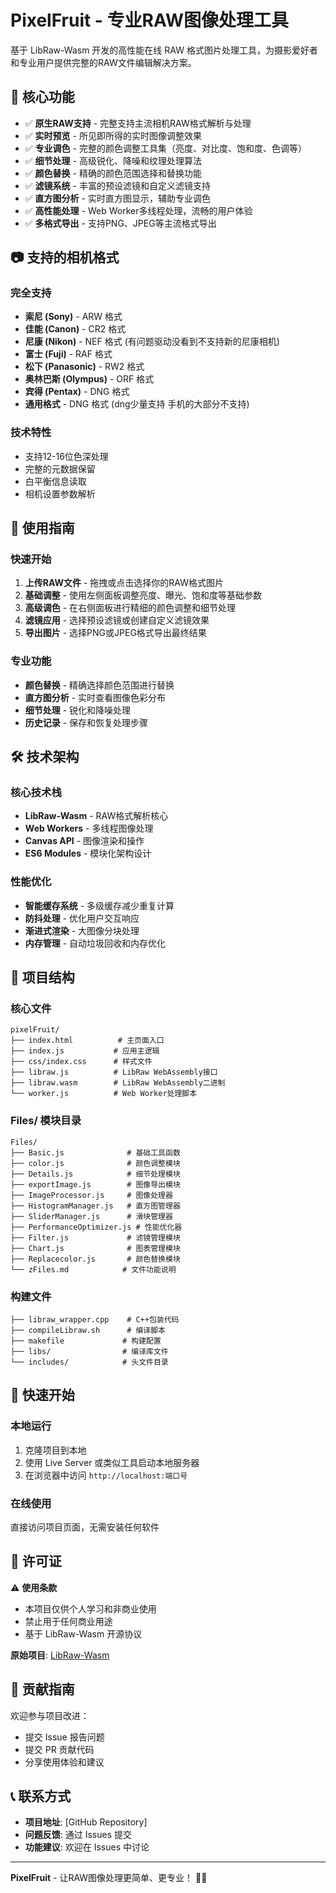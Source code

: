 # PixelFruit - 专业RAW图像处理工具

基于 LibRaw-Wasm 开发的高性能在线 RAW 格式图片处理工具，为摄影爱好者和专业用户提供完整的RAW文件编辑解决方案。

## 🚀 核心功能

- ✅ **原生RAW支持** - 完整支持主流相机RAW格式解析与处理
- ✅ **实时预览** - 所见即所得的实时图像调整效果
- ✅ **专业调色** - 完整的颜色调整工具集（亮度、对比度、饱和度、色调等）
- ✅ **细节处理** - 高级锐化、降噪和纹理处理算法
- ✅ **颜色替换** - 精确的颜色范围选择和替换功能
- ✅ **滤镜系统** - 丰富的预设滤镜和自定义滤镜支持
- ✅ **直方图分析** - 实时直方图显示，辅助专业调色
- ✅ **高性能处理** - Web Worker多线程处理，流畅的用户体验
- ✅ **多格式导出** - 支持PNG、JPEG等主流格式导出

## 📷 支持的相机格式

### 完全支持
- **索尼 (Sony)** - ARW 格式
- **佳能 (Canon)** - CR2 格式  
- **尼康 (Nikon)** - NEF 格式 (有问题驱动没看到不支持新的尼康相机)
- **富士 (Fuji)** - RAF 格式
- **松下 (Panasonic)** - RW2 格式
- **奥林巴斯 (Olympus)** - ORF 格式
- **宾得 (Pentax)** - DNG 格式
- **通用格式** - DNG 格式 (dng少量支持 手机的大部分不支持)

### 技术特性
- 支持12-16位色深处理
- 完整的元数据保留
- 白平衡信息读取
- 相机设置参数解析

## 🎯 使用指南

### 快速开始
1. **上传RAW文件** - 拖拽或点击选择你的RAW格式图片
2. **基础调整** - 使用左侧面板调整亮度、曝光、饱和度等基础参数
3. **高级调色** - 在右侧面板进行精细的颜色调整和细节处理
4. **滤镜应用** - 选择预设滤镜或创建自定义滤镜效果
5. **导出图片** - 选择PNG或JPEG格式导出最终结果

### 专业功能
- **颜色替换** - 精确选择颜色范围进行替换
- **直方图分析** - 实时查看图像色彩分布
- **细节处理** - 锐化和降噪处理
- **历史记录** - 保存和恢复处理步骤

## 🛠️ 技术架构

### 核心技术栈
- **LibRaw-Wasm** - RAW格式解析核心
- **Web Workers** - 多线程图像处理
- **Canvas API** - 图像渲染和操作
- **ES6 Modules** - 模块化架构设计

### 性能优化
- **智能缓存系统** - 多级缓存减少重复计算
- **防抖处理** - 优化用户交互响应
- **渐进式渲染** - 大图像分块处理
- **内存管理** - 自动垃圾回收和内存优化

## 📁 项目结构

### 核心文件
```
pixelFruit/
├── index.html          # 主页面入口
├── index.js           # 应用主逻辑
├── css/index.css      # 样式文件
├── libraw.js          # LibRaw WebAssembly接口
├── libraw.wasm        # LibRaw WebAssembly二进制
└── worker.js          # Web Worker处理脚本
```

### Files/ 模块目录
```
Files/
├── Basic.js              # 基础工具函数
├── color.js              # 颜色调整模块
├── Details.js            # 细节处理模块
├── exportImage.js        # 图像导出模块
├── ImageProcessor.js     # 图像处理器
├── HistogramManager.js   # 直方图管理器
├── SliderManager.js      # 滑块管理器
├── PerformanceOptimizer.js # 性能优化器
├── Filter.js             # 滤镜管理模块
├── Chart.js              # 图表管理模块
├── Replacecolor.js       # 颜色替换模块
└── zFiles.md            # 文件功能说明
```

### 构建文件
```
├── libraw_wrapper.cpp    # C++包装代码
├── compileLibraw.sh      # 编译脚本
├── makefile             # 构建配置
├── libs/                # 编译库文件
└── includes/            # 头文件目录
```

## 🚀 快速开始

### 本地运行
1. 克隆项目到本地
2. 使用 Live Server 或类似工具启动本地服务器
3. 在浏览器中访问 `http://localhost:端口号`

### 在线使用
直接访问项目页面，无需安装任何软件

## 📄 许可证

⚠️ **使用条款**
- 本项目仅供个人学习和非商业使用
- 禁止用于任何商业用途
- 基于 LibRaw-Wasm 开源协议

**原始项目**: [LibRaw-Wasm](https://github.com/ybouane/LibRaw-Wasm)

## 🤝 贡献指南

欢迎参与项目改进：
- 提交 Issue 报告问题
- 提交 PR 贡献代码
- 分享使用体验和建议

## 📞 联系方式

- **项目地址**: [GitHub Repository]
- **问题反馈**: 通过 Issues 提交
- **功能建议**: 欢迎在 Issues 中讨论

---

**PixelFruit** - 让RAW图像处理更简单、更专业！ 🎨📸 